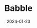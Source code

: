 ---
layout: photography
title: "Babble"
date: 2024-01-23
thumbnail: "/assets/images/Babble/PXL_20241026_175412525~3.jpg"
images:
  - url: "/assets/images/Babble/PXL_20241026_175412525~3.jpg"
    caption: "📍 Mountain View, CA"
    alt: "Babble scene"
  - url: "/assets/images/Babble/PXL_20241026_175412525~7.jpg"
    caption: "📍 Mountain View, CA"
    alt: "Babble moment"
---
